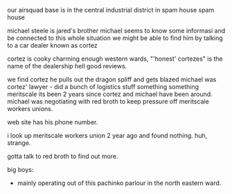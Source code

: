 our airsquad base is in the central industrial district in spam house spam house


michael steele is jared's brother
michael seems to know some informasi and be connected to this whole situation
we might be able to find him by talking to a car dealer known as cortez

cortez is cooky
charming enough
western wards, "'honest' cortezes" is the name of the dealership
hell good reviews. 

we find cortez
he pulls out the dragon spliff and gets blazed
michael was cortez' lawyer - did a bunch of logistics stuff something something meritscale
its been 2 years since cortez and michael have been around.
michael was negotiating with red broth to keep pressure off meritscale workers unions.

web site has his phone number.

i look up meritscale workers union 2 year ago and found nothing. huh, strange. 

gotta talk to red broth to find out more. 

big boys:
 - mainly operating out of this pachinko parlour in the north eastern ward. 